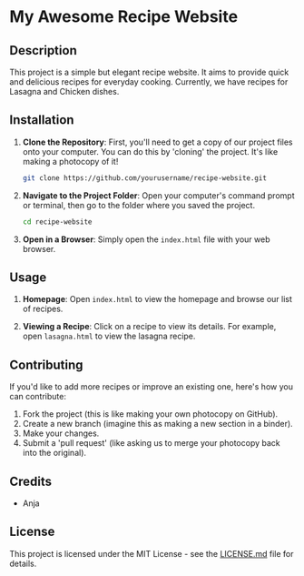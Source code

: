 
# My Awesome Recipe Website

## Description

This project is a simple but elegant recipe website. It aims to provide quick and delicious recipes for everyday cooking. Currently, we have recipes for Lasagna and Chicken dishes.

## Installation

1. **Clone the Repository**: First, you'll need to get a copy of our project files onto your computer. You can do this by 'cloning' the project. It's like making a photocopy of it!

    ```bash
    git clone https://github.com/yourusername/recipe-website.git
    ```
    
2. **Navigate to the Project Folder**: Open your computer's command prompt or terminal, then go to the folder where you saved the project.

    ```bash
    cd recipe-website
    ```

3. **Open in a Browser**: Simply open the `index.html` file with your web browser.

## Usage

1. **Homepage**: Open `index.html` to view the homepage and browse our list of recipes.

2. **Viewing a Recipe**: Click on a recipe to view its details. For example, open `lasagna.html` to view the lasagna recipe.

## Contributing

If you'd like to add more recipes or improve an existing one, here's how you can contribute:

1. Fork the project (this is like making your own photocopy on GitHub).
2. Create a new branch (imagine this as making a new section in a binder).
3. Make your changes.
4. Submit a 'pull request' (like asking us to merge your photocopy back into the original).

## Credits

- Anja

## License

This project is licensed under the MIT License - see the [LICENSE.md](LICENSE.md) file for details.
